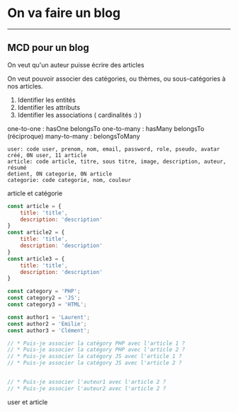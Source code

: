 # On va faire un blog

---

## MCD pour un blog

On veut qu'un auteur puisse écrire des articles

On veut pouvoir associer des catégories, ou thèmes, ou sous-catégories à nos articles.

1. Identifier les entités
2. Identifier les attributs
2. Identifier les associations ( cardinalités \:) )

one-to-one : hasOne belongsTo
one-to-many : hasMany belongsTo (réciproque)
many-to-many : belongsToMany

```
user: code user, prenom, nom, email, password, role, pseudo, avatar
créé, 0N user, 11 article
article: code article, titre, sous titre, image, description, auteur, résumé
detient, 0N categorie, 0N article
categorie: code categorie, nom, couleur
```

article et catégorie

```js
const article = {
    title: 'title',
    description: 'description'
}
const article2 = {
    title: 'title',
    description: 'description'
}
const article3 = {
    title: 'title',
    description: 'description'
}

const category = 'PHP';
const category2 = 'JS';
const category3 = 'HTML';

const author1 = 'Laurent';
const author2 = 'Emilie';
const author3 = 'Clément';

// * Puis-je associer la catégory PHP avec l'article 1 ?
// * Puis-je associer la catégory PHP avec l'article 2 ?
// * Puis-je associer la catégory JS avec l'article 1 ?
// * Puis-je associer la catégory JS avec l'article 2 ?


// * Puis-je associer l'auteur1 avec l'article 2 ?
// * Puis-je associer l'auteur2 avec l'article 2 ?
```


user et article

